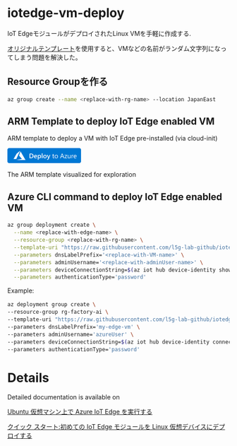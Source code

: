 # iotedge-vm-deploy 
IoT EdgeモジュールがデプロイされたLinux VMを手軽に作成する.

[オリジナルテンプレート](https://github.com/Azure/iotedge-vm-deploy)を使用すると、VMなどの名前がランダム文字列になってしまう問題を解決した。

## Resource Groupを作る
```bash
az group create --name <replace-with-rg-name> --location JapanEast
```

## ARM Template to deploy IoT Edge enabled VM

ARM template to deploy a VM with IoT Edge pre-installed (via cloud-init)

<a href="https://portal.azure.com/#create/Microsoft.Template/uri/https%3A%2F%2Fraw.githubusercontent.com%2Fl5g-lab-github%2Fiotedge-vm-deploy-withCustomTemplete%2Fmain%2FedgeDeploy.json" target="_blank">
    <img src="https://raw.githubusercontent.com/Azure/azure-quickstart-templates/master/1-CONTRIBUTION-GUIDE/images/deploytoazure.png" />
</a>

The ARM template visualized for exploration

## Azure CLI command to deploy IoT Edge enabled VM

```bash
az group deployment create \
  --name <replace-with-edge-name> \
  --resource-group <replace-with-rg-name> \
  --template-uri "https://raw.githubusercontent.com/l5g-lab-github/iotedge-vm-deploy-withCustomTemplete/main/edgeDeploy.json" \
  --parameters dnsLabelPrefix='<replace-with-VM-name>' \
  --parameters adminUsername='<replace-with-adminUser-name>' \
  --parameters deviceConnectionString=$(az iot hub device-identity show-connection-string --device-id <replace-with-device-name> --hub-name <replace-with-hub-name> -o tsv) \
  --parameters authenticationType='password' 
```

Example:
```bash
az deployment group create \
--resource-group rg-factory-ai \
--template-uri "https://raw.githubusercontent.com/l5g-lab-github/iotedge-vm-deploy-withCustomTemplete/main/edgeDeploy.json" \
--parameters dnsLabelPrefix='my-edge-vm' \
--parameters adminUsername='azureUser' \
--parameters deviceConnectionString=$(az iot hub device-identity connection-string show --device-id cam04 --hub-name factory-AI -o tsv) \
--parameters authenticationType='password'
```

 # Details
 Detailed documentation is available on 
 
 [Ubuntu 仮想マシン上で Azure IoT Edge を実行する](https://docs.microsoft.com/ja-jp/azure/iot-edge/how-to-install-iot-edge-ubuntuvm?WT.mc_id=github-iotedgevmdeploy-pdecarlo)
 
 [クイック スタート:初めての IoT Edge モジュールを Linux 仮想デバイスにデプロイする](https://docs.microsoft.com/ja-jp/azure/iot-edge/quickstart-linux?view=iotedge-2018-06#code-try-5)
